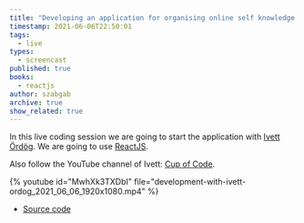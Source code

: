 ```yaml
---
title: "Developing an application for organising online self knowledge workshops - part 6"
timestamp: 2021-06-06T22:50:01
tags:
  - live
types:
  - screencast
published: true
books:
  - reactjs
author: szabgab
archive: true
show_related: true
---
```



In this live coding session we are going to start the application with [Ivett Ördög](https://www.linkedin.com/in/ivett-%C3%B6rd%C3%B6g-03aa9035/).
We are going to use [ReactJS](https://reactjs.org/).

Also follow the YouTube channel of Ivett: [Cup of Code](https://www.youtube.com/channel/UCm27Xuroww1AxPdR3Zz_5jA).


{% youtube id="MwhXk3TXDbI" file="development-with-ivett-ordog_2021_06_06_1920x1080.mp4" %}

* [Source code](https://github.com/devill/selfknowledge)
